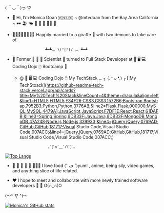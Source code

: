 
( ＾◡＾)っ ♡

- 👋 Hi, I’m Monica Doan 🇻🇳🇺🇸 ~ @mtvdoan from the Bay Area California ~ 🕶 🏖 🌤 🧋 🍱 🍔 🤙🏼 🍜

- 🧑🏼👩🏻👧🏻👦🏻 Happily married to a giraffe 🦒 with two demons to take care of. 
     
                     ┻━┻︵ \(°□°)/ ︵ ┻━┻

- 👀 Former 🧫 🧪 🐁 Scientist 🔬 turned to Full Stack Developer at 💾 🖥️ 💻 Coding Dojo 🖱️ Bootcamp 🥷

     - @ 💾 🖥️ 💻 Coding Dojo 🖱️ My TechStack ... ╮ (. ❛ ᴗ ❛.) ╭
[!My TechStoack](https://github-readme-tech-stack.vercel.app/api/cards?title=My%20Tech%20Stack&lineCount=4&theme=dracula&align=left&line1=HTML5,HTML5,E34F26;CSS3,CSS3,1572B6;Bootstrap,Bootstrap,7952B3;Python,Python,3776AB;&line2=Flask,Flask,000000;MySQL,MySQL,4479A1;JavaScript,JavaScript,F7DF1E;React,React,61DAFB;&line3=Spring,Spring,6DB33F;Java,Java,6DB33F;MongoDB,MongoDB,47A248;Node.js,Node.js,339933;&line4=jQuery,jQuery,0769AD;GitHub,GitHub,181717;Visual Studio Code,Visual Studio Code,007ACC;&line4=jQuery,jQuery,0769AD;GitHub,GitHub,181717;Visual Studio Code,Visual Studio Code,007ACC;)
                        
                        ｡ﾟ(ﾟ∩´﹏`∩ﾟ)ﾟ｡
                        
[![Top Langs](https://github-readme-stats.vercel.app/api/top-langs/?username=mtvdoan&layout=compact&theme=tokyonight)](https://github.com/mtvdoan/github-readme-stats)
    
- 🍘 🍙 🍛 🥘 🍜 🍲🍝🍚 I love food (ˆ ڡ ˆ)yum! , anime, being sily, video games, and anything slice of life related. 

- ❤️ I hope to meet and collaborate with more newly trained software developers 🥰 🤗  O(∩_∩)O

(〜^ ∇ ^)〜

[![Monica's GitHub stats](https://github-readme-stats.vercel.app/api?username=mtvdoan&&theme=tokyonight)](https://github.com/mtvdoan/github-readme-stats)

